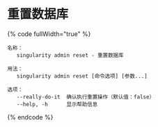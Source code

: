 # 重置数据库

{% code fullWidth="true" %}
```
名称：
   singularity admin reset - 重置数据库

用法：
   singularity admin reset [命令选项] [参数...]

选项：
   --really-do-it  确认执行重置操作（默认值：false）
   --help, -h      显示帮助信息
```
{% endcode %}